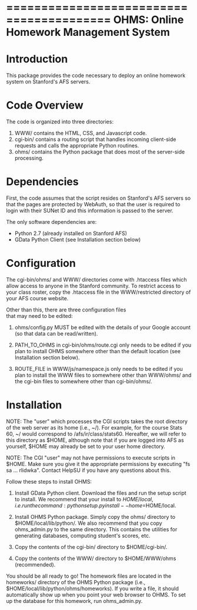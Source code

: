 =========================================
 OHMS: Online Homework Management System
=========================================

Introduction
============

This package provides the code necessary to deploy an 
online homework system on Stanford's AFS servers. 


Code Overview
=============

The code is organized into three directories:

1. WWW/ contains the HTML, CSS, and Javascript code.
2. cgi-bin/ contains a routing script that handles 
   incoming client-side requests and calls the 
   appropriate Python routines.
3. ohms/ contains the Python package that does most 
   of the server-side processing.


Dependencies
============

First, the code assumes that the script resides on 
Stanford's AFS servers so that the pages are 
protected by WebAuth, so that the user is required 
to login with their SUNet ID and this information 
is passed to the server. 

The only software dependencies are:
- Python 2.7 (already installed on Stanford AFS)
- GData Python Client (see Installation section below)


Configuration
=============

The cgi-bin/ohms/ and WWW/ directories come with 
.htaccess files which allow access to anyone in the 
Stanford community. To restrict access to your class 
roster, copy the .htaccess file in the WWW/restricted 
directory of your AFS course website.

Other than this, there are three configuration files  
that may need to be edited:

1. ohms/config.py MUST be edited with the details of 
   your Google account (so that data can be read/written).

2. PATH_TO_OHMS in cgi-bin/ohms/route.cgi only needs to 
   be edited if you plan to install OHMS somewhere other 
   than the default location (see Installation section 
   below).

3. ROUTE_FILE in WWW/js/namespace.js only needs to be 
   edited if you plan to install the WWW files to 
   somewhere other than WWW/ohms/ and the cgi-bin files 
   to somewhere other than cgi-bin/ohms/.


Installation
============

NOTE: The "user" which processes the CGI scripts 
takes the root directory of the web server as its home 
(i.e., ~/). For example, for the course Stats 60, ~/ 
would correspond to /afs/ir/class/stats60. Hereafter, 
we will refer to this directory as $HOME, although note 
that if you are logged into AFS as yourself, $HOME may 
already be set to your user home directory.

NOTE: The CGI "user" may not have permissions to execute 
scripts in $HOME. Make sure you give it the appropriate 
permissions by executing "fs sa ... rlidwka". Contact 
HelpSU if you have any questions about this.

Follow these steps to install OHMS:

1. Install GData Python client. Download the files and 
   run the setup script to install. We recommend that 
   your install to $HOME/local, i.e. run the command:
   python setup.py install --home=$HOME/local.

2. Install OHMS Python package. Simply copy the ohms/ 
   directory to $HOME/local/lib/python/. We also 
   recommend that you copy ohms_admin.py to the 
   same directory. This contains the utilities for 
   generating databases, computing student's scores, etc.

3. Copy the contents of the cgi-bin/ directory to 
   $HOME/cgi-bin/.

4. Copy the contents of the WWW/ directory to 
   $HOME/WWW/ohms (recommended).

You should be all ready to go! The homework files are 
located in the homeworks/ directory of the OHMS Python 
package (i.e., $HOME/local/lib/python/ohms/homeworks). 
If you write a file, it should automatically show up 
when you point your web browser to OHMS. To set up the 
database for this homework, run ohms_admin.py.

